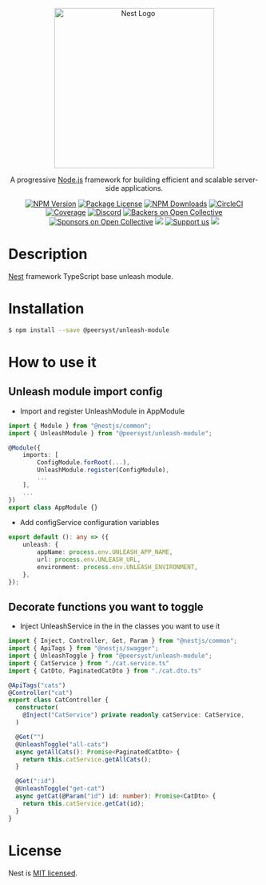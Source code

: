 <p align="center">
  <a href="http://nestjs.com/" target="blank"><img src="https://nestjs.com/img/logo_text.svg" width="320" alt="Nest Logo" /></a>
</p>

[circleci-image]: https://img.shields.io/circleci/build/github/nestjs/nest/master?token=abc123def456
[circleci-url]: https://circleci.com/gh/nestjs/nest

  <p align="center">A progressive <a href="http://nodejs.org" target="_blank">Node.js</a> framework for building efficient and scalable server-side applications.</p>
    <p align="center">
<a href="https://www.npmjs.com/~nestjscore" target="_blank"><img src="https://img.shields.io/npm/v/@nestjs/core.svg" alt="NPM Version" /></a>
<a href="https://www.npmjs.com/~nestjscore" target="_blank"><img src="https://img.shields.io/npm/l/@nestjs/core.svg" alt="Package License" /></a>
<a href="https://www.npmjs.com/~nestjscore" target="_blank"><img src="https://img.shields.io/npm/dm/@nestjs/common.svg" alt="NPM Downloads" /></a>
<a href="https://circleci.com/gh/nestjs/nest" target="_blank"><img src="https://img.shields.io/circleci/build/github/nestjs/nest/master" alt="CircleCI" /></a>
<a href="https://coveralls.io/github/nestjs/nest?branch=master" target="_blank"><img src="https://coveralls.io/repos/github/nestjs/nest/badge.svg?branch=master#9" alt="Coverage" /></a>
<a href="https://discord.gg/G7Qnnhy" target="_blank"><img src="https://img.shields.io/badge/discord-online-brightgreen.svg" alt="Discord"/></a>
<a href="https://opencollective.com/nest#backer" target="_blank"><img src="https://opencollective.com/nest/backers/badge.svg" alt="Backers on Open Collective" /></a>
<a href="https://opencollective.com/nest#sponsor" target="_blank"><img src="https://opencollective.com/nest/sponsors/badge.svg" alt="Sponsors on Open Collective" /></a>
  <a href="https://paypal.me/kamilmysliwiec" target="_blank"><img src="https://img.shields.io/badge/Donate-PayPal-ff3f59.svg"/></a>
    <a href="https://opencollective.com/nest#sponsor"  target="_blank"><img src="https://img.shields.io/badge/Support%20us-Open%20Collective-41B883.svg" alt="Support us"></a>
  <a href="https://twitter.com/nestframework" target="_blank"><img src="https://img.shields.io/twitter/follow/nestframework.svg?style=social&label=Follow"></a>
</p>

# Description

[Nest](https://github.com/nestjs/nest) framework TypeScript base unleash module.

# Installation

```bash
$ npm install --save @peersyst/unleash-module
```

# How to use it

## Unleash module import config

- Import and register UnleashModule in AppModule
```typescript
import { Module } from "@nestjs/common";
import { UnleashModule } from "@peersyst/unleash-module";

@Module({
    imports: [
        ConfigModule.forRoot(...),
        UnleashModule.register(ConfigModule),
        ...
    ],
    ...
})
export class AppModule {}
```

- Add configService configuration variables
```typescript
export default (): any => ({
    unleash: {
        appName: process.env.UNLEASH_APP_NAME,
        url: process.env.UNLEASH_URL,
        environment: process.env.UNLEASH_ENVIRONMENT,
    },
});
```

## Decorate functions you want to toggle

- Inject UnleashService in the in the classes you want to use it
```typescript
import { Inject, Controller, Get, Param } from "@nestjs/common";
import { ApiTags } from "@nestjs/swagger";
import { UnleashToggle } from "@peersyst/unleash-module";
import { CatService } from "./cat.service.ts"
import { CatDto, PaginatedCatDto } from "./cat.dto.ts"

@ApiTags("cats")
@Controller("cat")
export class CatController {
  constructor(
    @Inject("CatService") private readonly catService: CatService,
  )

  @Get("")
  @UnleashToggle("all-cats")
  async getAllCats(): Promise<PaginatedCatDto> {
    return this.catService.getAllCats();
  }

  @Get(":id")
  @UnleashToggle("get-cat")
  async getCat(@Param("id") id: number): Promise<CatDto> {
    return this.catService.getCat(id);
  }
}
```


# License

Nest is [MIT licensed](LICENSE).
